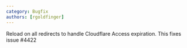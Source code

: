 ```yaml
---
category: Bugfix
authors: [rgoldfinger]
---
```


Reload on all redirects to handle Cloudflare Access expiration. This fixes issue #4422
